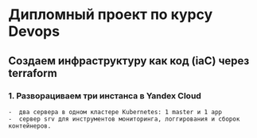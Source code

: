 # Дипломный проект по курсу Devops

##  Создаем инфраструктуру как код (iaC) через terraform
### 1. Разворациваем три инстанса в Yandex Cloud  
    -  два сервера в одном кластере Kubernetes: 1 master и 1 app
    -  сервер srv для инструментов мониторинга, логгирования и сборок контейнеров.
